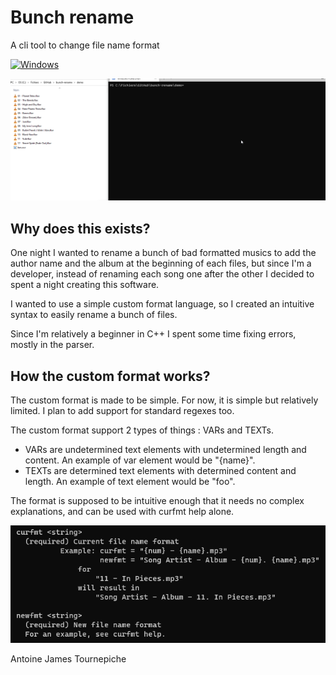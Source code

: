 # Bunch rename
A cli tool to change file name format

[![Windows](https://github.com/AntoineJT/bunch-rename/actions/workflows/windows.yml/badge.svg)](https://github.com/AntoineJT/bunch-rename/actions/workflows/windows.yml)

![Demo](.images/demo.gif)

## Why does this exists?

One night I wanted to rename a bunch
of bad formatted musics to add the
author name and the album at the
beginning of each files, but since I'm
a developer, instead of renaming each
song one after the other I decided to
spent a night creating this software.

I wanted to use a simple custom format
language, so I created an intuitive
syntax to easily rename a bunch of
files.

Since I'm relatively a beginner in C++
I spent some time fixing errors, mostly
in the parser.

## How the custom format works?

The custom format is made to be simple.
For now, it is simple but relatively
limited.
I plan to add support for standard
regexes too.

The custom format support 2 types of
things : VARs and TEXTs.
- VARs are undetermined text elements with undetermined length and content.
An example of var element would be
"{name}".
- TEXTs are determined text elements
with determined content and length.
An example of text element would be
"foo".

The format is supposed to be intuitive
enough that it needs no complex
explanations, and can be used with
curfmt help alone.

![curfmt help](.images/curfmt_help.png)

Antoine James Tournepiche
